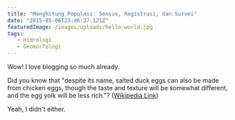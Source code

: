 ```yaml
---
title: "Menghitung Populasi: Sensus, Registrasi, dan Survei"
date: "2015-05-06T23:46:37.121Z"
featuredImage: /images/uploads/hello-world.jpg
tags: 
   - Hidrologi
   - Geomorfologi
---
```


Wow! I love blogging so much already.

Did you know that "despite its name, salted duck eggs can also be made from
chicken eggs, though the taste and texture will be somewhat different, and the
egg yolk will be less rich."?
([Wikipedia Link](https://en.wikipedia.org/wiki/Salted_duck_egg))

Yeah, I didn't either.
